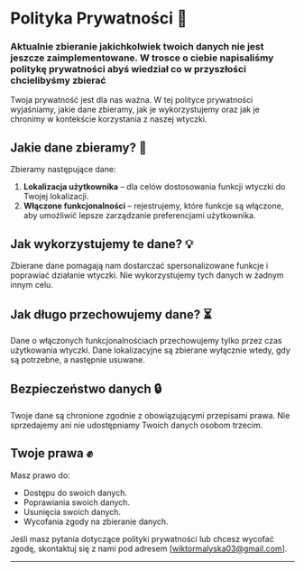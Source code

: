 # Polityka Prywatności 📜

### Aktualnie zbieranie jakichkolwiek twoich danych nie jest jeszcze zaimplementowane. W trosce o ciebie napisaliśmy politykę prywatności abyś wiedział co w przyszłości chcielibyśmy zbierać
Twoja prywatność jest dla nas ważna. W tej polityce prywatności wyjaśniamy, jakie dane zbieramy, jak je wykorzystujemy oraz jak je chronimy w kontekście korzystania z naszej wtyczki.

## Jakie dane zbieramy? 🧐
Zbieramy następujące dane:

1. **Lokalizacja użytkownika** – dla celów dostosowania funkcji wtyczki do Twojej lokalizacji.
2. **Włączone funkcjonalności** – rejestrujemy, które funkcje są włączone, aby umożliwić lepsze zarządzanie preferencjami użytkownika.

## Jak wykorzystujemy te dane? 💡
Zbierane dane pomagają nam dostarczać spersonalizowane funkcje i poprawiać działanie wtyczki. Nie wykorzystujemy tych danych w żadnym innym celu.

## Jak długo przechowujemy dane? ⏳
Dane o włączonych funkcjonalnościach przechowujemy tylko przez czas użytkowania wtyczki. Dane lokalizacyjne są zbierane wyłącznie wtedy, gdy są potrzebne, a następnie usuwane.

## Bezpieczeństwo danych 🔒
Twoje dane są chronione zgodnie z obowiązującymi przepisami prawa. Nie sprzedajemy ani nie udostępniamy Twoich danych osobom trzecim.

## Twoje prawa ✊
Masz prawo do:

- Dostępu do swoich danych.
- Poprawiania swoich danych.
- Usunięcia swoich danych.
- Wycofania zgody na zbieranie danych.

Jeśli masz pytania dotyczące polityki prywatności lub chcesz wycofać zgodę, skontaktuj się z nami pod adresem [wiktormalyska03@gmail.com].

---